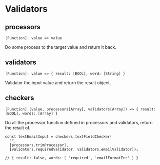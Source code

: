 # Validators

## processors
``[Function]: value => value``

Do some process to the target value and return it back.

## validators
``[Function]: value => { result: [BOOL], word: [String] }``

Validator the input value and return the result object.

## checkers
``[Function]:(value, processors[Array], validators[Array]) => { result: [BOOL], words: [Array] }``

Do all the processor function defined in processors and validators, return the result of.


```
const textEmailInput = checkers.textFieldChecker(
  "",
  [processors.trimProcessor],
  [validators.requiredValidator, validators.emailValidator]);

// { result: false, words: [ 'required', 'emailFormatErr' ] }  
```
